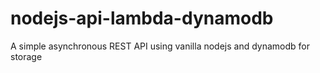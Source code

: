 # nodejs-api-lambda-dynamodb
A simple asynchronous REST API using vanilla nodejs and dynamodb for storage 
